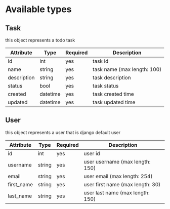# Available types

## Task

this object represents a todo task

| Attribute | Type | Required | Description |
| --- | --- | --- | --- |
| id | int | yes | task id |
| name | string | yes | task name (max length: 100) |
| description | string | yes | task description |
| status | bool | yes | task status |
| created | datetime | yes | task created time |
| updated | datetime | yes | task updated time |

## User

this object represents a user that is django default user

| Attribute | Type | Required | Description |
| --- | --- | --- | --- |
| id | int | yes | user id |
| username | string | yes | user username (max length: 150) |
| email | string | yes | user email (max length: 254) |
| first_name | string | yes | user first name (max length: 30) |
| last_name | string | yes | user last name (max length: 150) |
